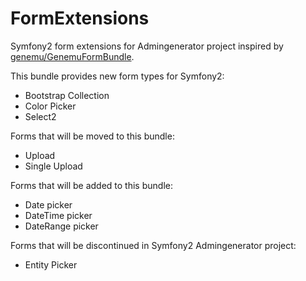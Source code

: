FormExtensions
==============

Symfony2 form extensions for Admingenerator project inspired by 
[genemu/GenemuFormBundle](https://github.com/genemu/GenemuFormBundle).

This bundle provides new form types for Symfony2:
- Bootstrap Collection
- Color Picker
- Select2

Forms that will be moved to this bundle:
- Upload
- Single Upload

Forms that will be added to this bundle:
- Date picker
- DateTime picker
- DateRange picker

Forms that will be discontinued in Symfony2 Admingenerator project:
- Entity Picker
